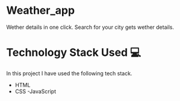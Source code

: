 # Weather_app
Wether details in one click. Search for your city gets wether details.

# Technology Stack Used 💻

In this project I have used the following tech stack.

- HTML
- CSS
-JavaScript
